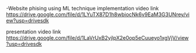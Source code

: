 -Website phising using ML technique
implementation video link  https://drive.google.com/file/d/1LYuTX87D1h8wbiocNk6v9EaM3G3UNrey/view?usp=drivesdk

presentation video link
https://drive.google.com/file/d/1LaVrUxB2yjlpX2e0op5eCuueyo1xgVjV/view?usp=drivesdk
